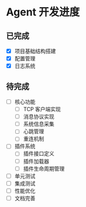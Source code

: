 # Agent 开发进度

## 已完成
- [x] 项目基础结构搭建
- [x] 配置管理
- [x] 日志系统

## 待完成
- [ ] 核心功能
  - [ ] TCP 客户端实现
  - [ ] 消息协议实现
  - [ ] 系统信息采集
  - [ ] 心跳管理
  - [ ] 重连机制
- [ ] 插件系统
  - [ ] 插件接口定义
  - [ ] 插件加载器
  - [ ] 插件生命周期管理
- [ ] 单元测试
- [ ] 集成测试
- [ ] 性能优化
- [ ] 文档完善
